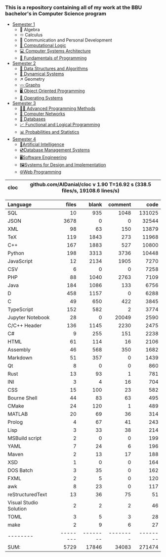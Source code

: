 ### This is a repository containing all of my work at the BBU bachelor's in Computer Science program

* [Semester 1](Semester1/)
    * 🔢 Algebra
    * ♾️ Calculus
    * 💬 Communication and Personal Development
    * [🔣 Computational Logic](Semester1/Computational%20Logic/)
    * [💻 Computer Systems Architecture](Semester1/Computer%20Systems%20Architecture/)
    * [🐍 Fundamentals of Programming](Semester1/Fundamentals%20of%20Programming/)
* [Semester 2](Semester2/)
    * [🌴 Data Structures and Algorithms](Semester2/Data%20Structures%20and%20Algorithms/)
    * [🔄 Dynamical Systems](Semester2/Dynamical%20Systems/)
    * ↗ Geometry
    * [〰️ Graphs](Semester2/Graphs/)
    * [🖥️ Object Oriented Programming](Semester2/Object%20Oriented%20Programming/)
    * [🐧 Operating Systems](Semester2/Operating%20Systems/)
* [Semester 3](Semester3/)
    * [👨‍💻️ Advanced Programming Methods](Semester3/Advanced%20Programming%20Methods/)
    * [📶 Computer Networks](Semester3/Computer%20Networks/)
    * [💾 Databases](Semester3/Databases/)
    * [📈 Functional and Logical Programming](Semester3/Functional%20and%20Logical%20Programming/)
    * [📊 Probabilities and Statistics](Semester3/Probabilities%20and%20Statistics/)
* [Semester 4](Semester4/)
    * [🤖Artificial Intelligence](Semester4/Artificial%20Intelligence/)
    * [💿Database Management Systems](Semester4/Database%20Management%20Systems/)
    * [🖥️Software Engineering](Semester4/Software%20Engineering/)
    * [🖼️Systems for Design and Implementation](Semester4/Systems%20for%20Design%20and%20Implementation/)
    * [🌐Web Programming](Semester4/Web%20Programming/)


cloc|github.com/AlDanial/cloc v 1.90  T=16.92 s (338.5 files/s, 19108.6 lines/s)
--- | ---

Language|files|blank|comment|code
:-------|-------:|-------:|-------:|-------:
SQL|10|935|1048|131025
JSON|3678|0|0|32544
XML|98|63|150|13879
TeX|119|1843|273|11968
C++|167|1883|527|10800
Python|198|3313|3736|10448
JavaScript|12|2134|1905|7270
CSV|6|0|0|7258
PHP|88|1040|2763|7109
Java|184|1086|133|6756
D|458|1157|0|6288
C|49|650|422|3845
TypeScript|152|582|2|3774
Jupyter Notebook|28|0|20049|2590
C/C++ Header|136|1145|2230|2475
C#|9|255|151|2238
HTML|61|114|16|2106
Assembly|46|568|350|1682
Markdown|51|357|0|1439
Qt|8|0|0|860
Rust|13|93|1|781
INI|3|4|16|704
CSS|15|100|23|582
Bourne Shell|44|83|63|495
CMake|24|120|1|489
MATLAB|20|69|36|314
Prolog|4|67|41|243
Lisp|3|33|38|214
MSBuild script|2|0|0|199
YAML|7|24|6|196
Maven|2|13|17|188
XSD|1|0|0|164
DOS Batch|3|35|0|162
FXML|2|5|0|120
awk|8|23|0|117
reStructuredText|13|36|75|51
Visual Studio Solution|2|2|2|46
TOML|3|5|3|28
make|2|9|6|27
--------|--------|--------|--------|--------
SUM:|5729|17846|34083|271474


